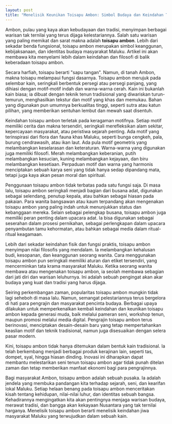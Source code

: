 ```yaml
---
layout: post
title: "Menelisik Keunikan Toisapu Ambon: Simbol Budaya dan Keindahan Tradisional"
---
```


Ambon, pulau yang kaya akan kebudayaan dan tradisi, menyimpan berbagai warisan tak ternilai yang terus dijaga kelestariannya. Salah satu warisan yang paling memikat dan sarat makna adalah **toisapu ambon**. Lebih dari sekadar benda fungsional, toisapu ambon merupakan simbol keanggunan, kebijaksanaan, dan identitas budaya masyarakat Maluku. Artikel ini akan membawa kita menyelami lebih dalam keindahan dan filosofi di balik keberadaan toisapu ambon.

Secara harfiah, toisapu berarti "sapu tangan". Namun, di tanah Ambon, makna toisapu melampaui fungsi dasarnya. Toisapu ambon merujuk pada selembar kain, seringkali berbentuk persegi atau persegi panjang, yang dihiasi dengan motif-motif indah dan warna-warna cerah. Kain ini bukanlah kain biasa; ia dibuat dengan teknik tenun tradisional yang diwariskan turun-temurun, menghasilkan tekstur dan motif yang khas dan memukau. Bahan yang digunakan pun umumnya berkualitas tinggi, seperti sutra atau katun pilihan, yang memberikan sentuhan lembut dan mewah saat disentuh.

Keindahan toisapu ambon terletak pada keragaman motifnya. Setiap motif memiliki cerita dan makna tersendiri, seringkali merefleksikan alam sekitar, kepercayaan masyarakat, atau peristiwa sejarah penting. Ada motif yang terinspirasi dari flora dan fauna khas Maluku, seperti bunga cengkeh, pala, burung cendrawasih, atau ikan laut. Ada pula motif geometris yang melambangkan keselarasan dan keteraturan. Warna-warna yang digunakan juga memiliki filosofi. Merah melambangkan keberanian, putih melambangkan kesucian, kuning melambangkan kejayaan, dan biru melambangkan kesetiaan. Perpaduan motif dan warna yang harmonis menciptakan sebuah karya seni yang tidak hanya sedap dipandang mata, tetapi juga kaya akan pesan moral dan spiritual.

Penggunaan toisapu ambon tidak terbatas pada satu fungsi saja. Di masa lalu, toisapu ambon seringkali menjadi bagian dari busana adat, digunakan sebagai selendang, penutup kepala, atau bahkan sebagai hiasan pada pakaian. Para wanita bangsawan atau kaum terpandang akan mengenakan toisapu ambon yang paling indah untuk menunjukkan status dan kebanggaan mereka. Selain sebagai pelengkap busana, toisapu ambon juga memiliki peran penting dalam upacara adat. Ia bisa digunakan sebagai seserahan dalam prosesi pernikahan, sebagai perlengkapan dalam upacara penyambutan tamu kehormatan, atau bahkan sebagai media dalam ritual-ritual keagamaan.

Lebih dari sekadar keindahan fisik dan fungsi praktis, toisapu ambon menyimpan nilai filosofis yang mendalam. Ia melambangkan kehalusan budi, kesopanan, dan keanggunan seorang wanita. Cara menggunakan toisapu ambon pun seringkali memiliki aturan dan etiket tersendiri, yang mencerminkan tata krama masyarakat Maluku. Ketika seorang wanita membawa atau mengenakan toisapu ambon, ia seolah membawa sebagian dari jati diri dan warisan leluhurnya. Ini adalah sebuah pengingat akan akar budaya yang kuat dan tradisi yang harus dijaga.

Seiring perkembangan zaman, popularitas toisapu ambon mungkin tidak lagi seheboh di masa lalu. Namun, semangat pelestariannya terus bergelora di hati para pengrajin dan masyarakat pencinta budaya. Berbagai upaya dilakukan untuk memperkenalkan kembali keindahan dan keunikan toisapu ambon kepada generasi muda, baik melalui pameran seni, workshop tenun, maupun promosi melalui media digital. Pengrajin toisapu ambon terus berinovasi, menciptakan desain-desain baru yang tetap mempertahankan keaslian motif dan teknik tradisional, namun juga disesuaikan dengan selera pasar modern.

Kini, toisapu ambon tidak hanya ditemukan dalam bentuk kain tradisional. Ia telah berkembang menjadi berbagai produk kerajinan lain, seperti tas, dompet, syal, hingga hiasan dinding. Inovasi ini diharapkan dapat membantu melestarikan seni tenun toisapu ambon agar tidak punah ditelan zaman dan tetap memberikan manfaat ekonomi bagi para pengrajinnya.

Bagi masyarakat Ambon, toisapu ambon adalah sebuah pusaka. Ia adalah jendela yang membuka pandangan kita terhadap sejarah, seni, dan kearifan lokal Maluku. Setiap helaan benang pada toisapu ambon menceritakan kisah tentang kehidupan, nilai-nilai luhur, dan identitas sebuah bangsa. Kehadirannya mengingatkan kita akan pentingnya menjaga warisan budaya, merawat tradisi, dan bangga akan kekayaan Nusantara yang tak ternilai harganya. Menelisik toisapu ambon berarti menelisik keindahan jiwa masyarakat Maluku yang terwujudkan dalam sebuah kain.
